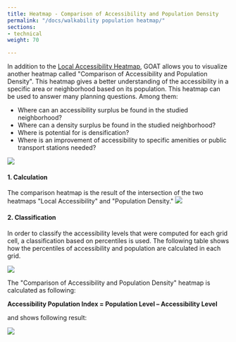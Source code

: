 ```yaml
---
title: Heatmap - Comparison of Accessibility and Population Density
permalink: "/docs/walkability population heatmap/"
sections:
- technical
weight: 70

---
```

In addition to the [Local Accessibility Heatmap](../heatmap/), GOAT allows you to visualize another heatmap called "Comparison of Accessibility and Population Density". This heatmap gives a better understanding of the accessibility in a specific area or neighborhood based on its population. This heatmap can be used to answer many planning questions. Among them:

* Where can an accessibility surplus be found in the studied neighborhood?
* Where can a density surplus be found in the studied neighborhood?
* Where is potential for is densification?
* Where is an improvement of accessibility to specific amenities or public transport stations needed?

![](/images/docs/technical_documentation/walkability_population_index/walkability_population_map.png)

#### 1. Calculation

The comparison heatmap is the result of the intersection of the two heatmaps "Local Accessibility" and "Population Density." ![](/images/docs/technical_documentation/walkability_population_index/intersection_2_layers.png)

#### 2. Classification

In order to classify the accessibility levels that were computed for each grid cell, a classification based on percentiles is used. The following table shows how the percentiles of accessibility and population are calculated in each grid.

![](/images/docs/technical_documentation/walkability_population_index/percentile.png)

The "Comparison of Accessibility and Population Density" heatmap is calculated as following:

<b> Accessibility Population Index = Population Level – Accessibility Level </b>

and shows following result:

![](/images/docs/technical_documentation/walkability_population_index/calculated_index.png)